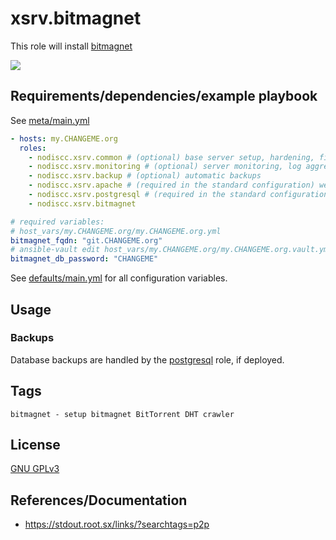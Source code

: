 # xsrv.bitmagnet

This role will install [bitmagnet](https://bitmagnet.io/en-us/)

[![](https://gitlab.com/nodiscc/toolbox/-/raw/master/DOC/SCREENSHOTS/4NhXqdG.png)](https://gitlab.com/nodiscc/toolbox/-/raw/master/DOC/SCREENSHOTS/d5glB4P.png)


## Requirements/dependencies/example playbook

See [meta/main.yml](meta/main.yml)

```yaml
- hosts: my.CHANGEME.org
  roles:
    - nodiscc.xsrv.common # (optional) base server setup, hardening, firewall, bruteforce prevention
    - nodiscc.xsrv.monitoring # (optional) server monitoring, log aggregation
    - nodiscc.xsrv.backup # (optional) automatic backups
    - nodiscc.xsrv.apache # (required in the standard configuration) webserver/reverse proxy, SSL certificates
    - nodiscc.xsrv.postgresql # (required in the standard configuration) database engine
    - nodiscc.xsrv.bitmagnet

# required variables:
# host_vars/my.CHANGEME.org/my.CHANGEME.org.yml
bitmagnet_fqdn: "git.CHANGEME.org"
# ansible-vault edit host_vars/my.CHANGEME.org/my.CHANGEME.org.vault.yml
bitmagnet_db_password: "CHANGEME"
```

See [defaults/main.yml](defaults/main.yml) for all configuration variables.


## Usage

### Backups

Database backups are handled by the [postgresql](../postgresql) role, if deployed.

## Tags

<!--BEGIN TAGS LIST-->
```
bitmagnet - setup bitmagnet BitTorrent DHT crawler
```
<!--END TAGS LIST-->


## License

[GNU GPLv3](../../LICENSE)

## References/Documentation

- https://stdout.root.sx/links/?searchtags=p2p

